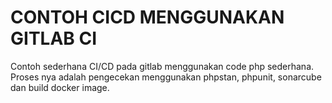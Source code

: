 # CONTOH CICD MENGGUNAKAN GITLAB CI

Contoh sederhana CI/CD pada gitlab menggunakan code php sederhana.
Proses nya adalah pengecekan menggunakan phpstan, phpunit, sonarcube dan build docker image.
